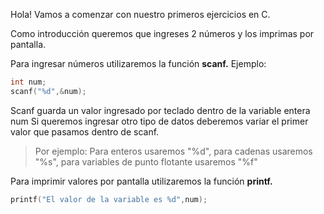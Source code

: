 Hola! Vamos a comenzar con nuestro primeros ejercicios en C.

Como introducción queremos que ingreses 2 números y los imprimas por pantalla.

Para ingresar números utilizaremos la función **scanf.**
Ejemplo:

```C
int num;
scanf("%d",&num);
```
Scanf guarda un valor ingresado por teclado dentro de la variable entera num
Si queremos ingresar otro tipo de datos deberemos variar el primer valor que pasamos dentro de scanf.
> Por ejemplo:
Para enteros usaremos "%d", para cadenas usaremos "%s", para variables de punto flotante usaremos "%f"

Para imprimir valores por pantalla utilizaremos la función **printf.**

```C
printf("El valor de la variable es %d",num);
```